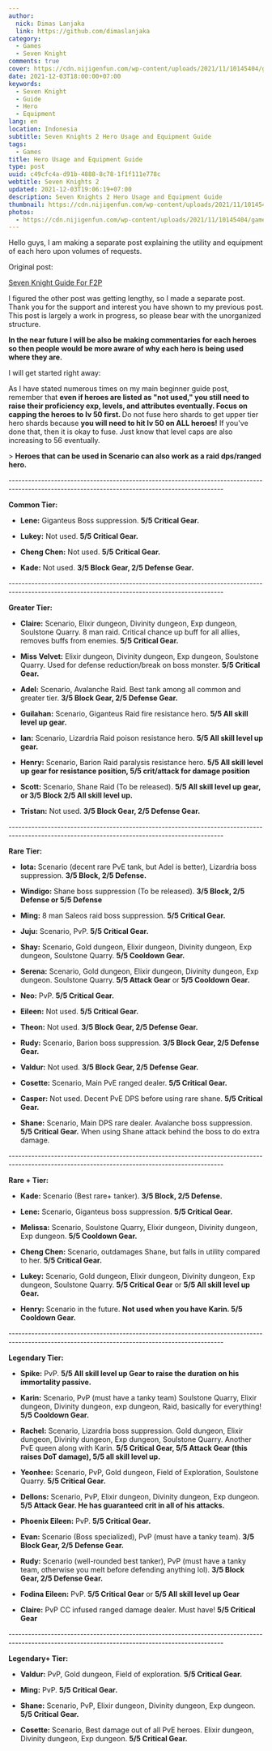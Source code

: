 ```yaml
---
author:
  nick: Dimas Lanjaka
  link: https://github.com/dimaslanjaka
category:
  - Games
  - Seven Knight
comments: true
cover: https://cdn.nijigenfun.com/wp-content/uploads/2021/11/10145404/games_2021111001_cover.jpg
date: 2021-12-03T18:00:00+07:00
keywords:
  - Seven Knight
  - Guide
  - Hero
  - Equipment
lang: en
location: Indonesia
subtitle: Seven Knights 2 Hero Usage and Equipment Guide
tags:
  - Games
title: Hero Usage and Equipment Guide
type: post
uuid: c49cfc4a-d91b-4888-8c78-1f1f111e778c
webtitle: Seven Knights 2
updated: 2021-12-03T19:06:19+07:00
description: Seven Knights 2 Hero Usage and Equipment Guide
thumbnail: https://cdn.nijigenfun.com/wp-content/uploads/2021/11/10145404/games_2021111001_cover.jpg
photos:
  - https://cdn.nijigenfun.com/wp-content/uploads/2021/11/10145404/games_2021111001_cover.jpg
---
```


<p>
    Hello guys, I am making a separate post explaining the utility and
    equipment of each hero upon volumes of requests.
</p>
<p>
    Original post:
</p>
<p>
    <a
        href="/Seven Knight/guide.html"
        rel="follow"
        target="_blank"
    >
        Seven Knight Guide For F2P
    </a>
</p>
<p>
    I figured the other post was getting lengthy, so I made a separate post.
    Thank you for the support and interest you have shown to my previous post.
    This post is largely a work in progress, so please bear with the
    unorganized structure.
</p>
<p>
    <strong>
        In the near future I will be also be making commentaries for each
        heroes so then people would be more aware of why each hero is being
        used where they are.
    </strong>
</p>
<p>
    I will get started right away:
</p>
<p>
    As I have stated numerous times on my main beginner guide post, remember
    that
    <strong>
        even if heroes are listed as "not used," you still need to raise their
        proficiency exp, levels, and attributes eventually. Focus on capping
        the heroes to lv 50 first.
    </strong>
Do not fuse hero shards to get upper tier hero shards because    <strong>you will need to hit lv 50 on ALL heroes!</strong> If you've done
    that, then it is okay to fuse. Just know that level caps are also
    increasing to 56 eventually.
</p>
<p>
    &gt;
    <strong>
        Heroes that can be used in Scenario can also work as a raid dps/ranged
        hero.
    </strong>
</p>
<p>
    ------------------------------------------------------------------------------------------------------------------------------------------------
</p>
<p>
    <strong>Common Tier:</strong>
</p>
<ul>
    <li>
        <p>
            <strong>Lene:</strong>
            Giganteus Boss suppression. <strong>5/5 Critical Gear.</strong>
        </p>
    </li>
    <li>
        <p>
            <strong>Lukey:</strong>
            Not used. <strong>5/5 Critical Gear.</strong>
        </p>
    </li>
    <li>
        <p>
            <strong>Cheng Chen:</strong>
            Not used. <strong>5/5 Critical Gear.</strong>
        </p>
    </li>
    <li>
        <p>
            <strong>Kade:</strong>
            Not used. <strong>3/5 Block Gear, 2/5 Defense Gear.</strong>
        </p>
    </li>
</ul>
<p>
    ------------------------------------------------------------------------------------------------------------------------------------------------
</p>
<p>
    <strong>Greater Tier:</strong>
</p>
<ul>
    <li>
        <p>
            <strong>Claire:</strong>
            Scenario, Elixir dungeon, Divinity dungeon, Exp dungeon, Soulstone
            Quarry. 8 man raid. Critical chance up buff for all allies, removes
            buffs from enemies. <strong>5/5 Critical Gear.</strong>
        </p>
    </li>
    <li>
        <p>
            <strong>Miss Velvet:</strong>
            Elixir dungeon, Divinity dungeon, Exp dungeon, Soulstone Quarry.
Used for defense reduction/break on boss monster.            <strong>5/5 Critical Gear.</strong>
        </p>
    </li>
    <li>
        <p>
            <strong>Adel:</strong>
            Scenario, Avalanche Raid. Best tank among all common and greater
            tier. <strong>3/5 Block Gear, 2/5 Defense Gear.</strong>
        </p>
    </li>
    <li>
        <p>
            <strong>Guilahan:</strong>
Scenario, Giganteus Raid fire resistance hero.            <strong>5/5 All skill level up gear.</strong>
        </p>
    </li>
    <li>
        <p>
            <strong>Ian:</strong>
Scenario, Lizardria Raid poison resistance hero.            <strong>5/5 All skill level up gear.</strong>
        </p>
    </li>
    <li>
        <p>
            <strong>Henry:</strong>
            Scenario, Barion Raid paralysis resistance hero.
            <strong>
                5/5 All skill level up gear for resistance position, 5/5
                crit/attack for damage position
            </strong>
        </p>
    </li>
    <li>
        <p>
            <strong>Scott:</strong>
            Scenario, Shane Raid (To be released).
            <strong>
                5/5 All skill level up gear, or 3/5 Block 2/5 All skill level
                up.
            </strong>
        </p>
    </li>
    <li>
        <p>
            <strong>Tristan:</strong>
            Not used. <strong>3/5 Block Gear, 2/5 Defense Gear.</strong>
        </p>
    </li>
</ul>
<p>
    ------------------------------------------------------------------------------------------------------------------------------------------------
</p>
<p>
    <strong>Rare Tier:</strong>
</p>
<ul>
    <li>
        <p>
            <strong>Iota:</strong>
            Scenario (decent rare PvE tank, but Adel is better), Lizardria boss
            suppression. <strong>3/5 Block, 2/5 Defense.</strong>
        </p>
    </li>
    <li>
        <p>
            <strong>Windigo:</strong>
Shane boss suppression (To be released).            <strong>3/5 Block, 2/5 Defense or 5/5 Defense</strong>
        </p>
    </li>
    <li>
        <p>
            <strong>Ming:</strong>
8 man Saleos raid boss suppression.            <strong>5/5 Critical Gear.</strong>
        </p>
    </li>
    <li>
        <p>
            <strong>Juju:</strong>
            Scenario, PvP. <strong>5/5 Critical Gear.</strong>
        </p>
    </li>
    <li>
        <p>
            <strong>Shay:</strong>
            Scenario, Gold dungeon, Elixir dungeon, Divinity dungeon, Exp
            dungeon, Soulstone Quarry. <strong>5/5 Cooldown Gear.</strong>
        </p>
    </li>
    <li>
        <p>
            <strong>Serena:</strong>
            Scenario, Gold dungeon, Elixir dungeon, Divinity dungeon, Exp
dungeon. Soulstone Quarry. <strong>5/5 Attack Gear</strong> or            <strong>5/5 Cooldown Gear.</strong>
        </p>
    </li>
    <li>
        <p>
            <strong>Neo:</strong>
            PvP. <strong>5/5 Critical Gear.</strong>
        </p>
    </li>
    <li>
        <p>
            <strong>Eileen:</strong>
            Not used. <strong>5/5 Critical Gear.</strong>
        </p>
    </li>
    <li>
        <p>
            <strong>Theon:</strong>
            Not used. <strong>3/5 Block Gear, 2/5 Defense Gear.</strong>
        </p>
    </li>
    <li>
        <p>
            <strong>Rudy:</strong>
Scenario, Barion boss suppression.            <strong>3/5 Block Gear, 2/5 Defense Gear.</strong>
        </p>
    </li>
    <li>
        <p>
            <strong>Valdur:</strong>
            Not used. <strong>3/5 Block Gear, 2/5 Defense Gear.</strong>
        </p>
    </li>
    <li>
        <p>
            <strong>Cosette:</strong>
Scenario, Main PvE ranged dealer.            <strong>5/5 Critical Gear.</strong>
        </p>
    </li>
    <li>
        <p>
            <strong>Casper:</strong>
Not used. Decent PvE DPS before using rare shane.            <strong>5/5 Critical Gear.</strong>
        </p>
    </li>
    <li>
        <p>
            <strong>Shane:</strong>
Scenario, Main DPS rare dealer. Avalanche boss suppression.            <strong>5/5 Critical Gear.</strong> When using Shane attack behind
            the boss to do extra damage.
        </p>
    </li>
</ul>
<p>
    ------------------------------------------------------------------------------------------------------------------------------------------------
</p>
<p>
    <strong>Rare + Tier:</strong>
</p>
<ul>
    <li>
        <p>
            <strong>Kade:</strong>
Scenario (Best rare+ tanker).            <strong>3/5 Block, 2/5 Defense.</strong>
        </p>
    </li>
    <li>
        <p>
            <strong>Lene:</strong>
Scenario, Giganteus boss suppression.            <strong>5/5 Critical Gear.</strong>
        </p>
    </li>
    <li>
        <p>
            <strong>Melissa:</strong>
            Scenario, Soulstone Quarry, Elixir dungeon, Divinity dungeon, Exp
            dungeon. <strong>5/5 Cooldown Gear.</strong>
        </p>
    </li>
    <li>
        <p>
            <strong>Cheng Chen:</strong>
Scenario, outdamages Shane, but falls in utility compared to her.            <strong>5/5 Critical Gear.</strong>
        </p>
    </li>
    <li>
        <p>
            <strong>Lukey:</strong>
            Scenario, Gold dungeon, Elixir dungeon, Divinity dungeon, Exp
dungeon, Soulstone Quarry. <strong>5/5 Critical Gear</strong> or            <strong>5/5 All skill level up Gear.</strong>
        </p>
    </li>
    <li>
        <p>
            <strong>Henry:</strong>
Scenario in the future.            <strong>Not used when you have Karin. 5/5 Cooldown Gear.</strong>
        </p>
    </li>
</ul>
<p>
    ------------------------------------------------------------------------------------------------------------------------------------------------
</p>
<p>
    <strong>Legendary Tier:</strong>
</p>
<ul>
    <li>
        <p>
            <strong>Spike:</strong>
            PvP.
            <strong>
                5/5 All skill level up Gear to raise the duration on his
                immortality passive.
            </strong>
        </p>
    </li>
    <li>
        <p>
            <strong>Karin:</strong>
            Scenario, PvP (must have a tanky team) Soulstone Quarry, Elixir
            dungeon, Divinity dungeon, exp dungeon, Raid, basically for
            everything! <strong>5/5 Cooldown Gear.</strong>
        </p>
    </li>
    <li>
        <p>
            <strong>Rachel:</strong>
            Scenario, Lizardria boss suppression. Gold dungeon, Elixir dungeon,
            Divinity dungeon, Exp dungeon, Soulstone Quarry. Another PvE queen
            along with Karin.
            <strong>
                5/5 Critical Gear, 5/5 Attack Gear (this raises DoT damage),
                5/5 all skill level up.
            </strong>
        </p>
    </li>
    <li>
        <p>
            <strong>Yeonhee:</strong>
            Scenario, PvP, Gold dungeon, Field of Exploration, Soulstone
            Quarry. <strong>5/5 Critical Gear.</strong>
        </p>
    </li>
    <li>
        <p>
            <strong>Dellons:</strong>
            Scenario, PvP, Elixir dungeon, Divinity dungeon, Exp dungeon.
            <strong>
                5/5 Attack Gear. He has guaranteed crit in all of his attacks.
            </strong>
        </p>
    </li>
    <li>
        <p>
            <strong>Phoenix Eileen:</strong>
            PvP. <strong>5/5 Critical Gear.</strong>
        </p>
    </li>
    <li>
        <p>
            <strong>Evan:</strong>
Scenario (Boss specialized), PvP (must have a tanky team).            <strong>3/5 Block Gear, 2/5 Defense Gear.</strong>
        </p>
    </li>
    <li>
        <p>
            <strong>Rudy:</strong>
            Scenario (well-rounded best tanker), PvP (must have a tanky team,
otherwise you melt before defending anything lol).            <strong>3/5 Block Gear, 2/5 Defense Gear.</strong>
        </p>
    </li>
    <li>
        <p>
            <strong>Fodina Eileen:</strong>
PvP. <strong>5/5 Critical Gear</strong> or            <strong>5/5 All skill level up Gear</strong>
        </p>
    </li>
    <li>
        <p>
            <strong>Claire:</strong>
PvP CC infused ranged damage dealer. Must have!            <strong>5/5 Critical Gear</strong>
        </p>
    </li>
</ul>
<p>
    ------------------------------------------------------------------------------------------------------------------------------------------------
</p>
<p>
    <strong>Legendary+ Tier:</strong>
</p>
<ul>
    <li>
        <p>
            <strong>Valdur:</strong>
PvP, Gold dungeon, Field of exploration.            <strong>5/5 Critical Gear.</strong>
        </p>
    </li>
    <li>
        <p>
            <strong>Ming:</strong>
            PvP. <strong>5/5 Critical Gear.</strong>
        </p>
    </li>
    <li>
        <p>
            <strong>Shane:</strong>
Scenario, PvP, Elixir dungeon, Divinity dungeon, Exp dungeon.            <strong>5/5 Critical Gear.</strong>
        </p>
    </li>
    <li>
        <p>
            <strong>Cosette:</strong>
            Scenario, Best damage out of all PvE heroes. Elixir dungeon,
            Divinity dungeon, Exp dungeon. <strong>5/5 Critical Gear.</strong>
        </p>
    </li>
</ul>
<script>document.querySelectorAll("pre,code");
  pretext.forEach(function (el) {
    el.classList.toggle("notranslate", true);
  });</script>